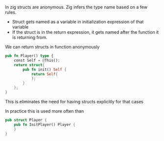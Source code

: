 In zig structs are anonymous. Zig infers the type name based on a few rules.
- Struct gets named as a variable in initialization expression of that variable
- If the struct is in the return expression, it gets named after the function it is returning from.

We can return structs in function anonymously

```rust
pub fn Player() type {
	const Self = @This();
	return struct{
		pub fn init() Self {
			return Self{
			};
		}
	};
}
```

This is eliminates the need for having structs explicitly for that cases

In practice this is used more often than
```rust
pub struct Player {
	pub fn InitPlayer() Player {
	}
}
```